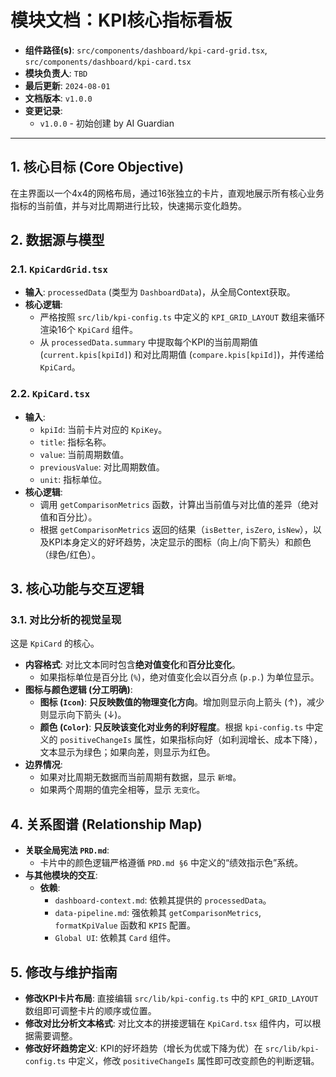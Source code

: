 
# 模块文档：KPI核心指标看板

- **组件路径(s)**: `src/components/dashboard/kpi-card-grid.tsx`, `src/components/dashboard/kpi-card.tsx`
- **模块负责人**: `TBD`
- **最后更新**: `2024-08-01`
- **文档版本**: `v1.0.0`
- **变更记录**:
  - `v1.0.0` - 初始创建 by AI Guardian

---

## 1. 核心目标 (Core Objective)
在主界面以一个4x4的网格布局，通过16张独立的卡片，直观地展示所有核心业务指标的当前值，并与对比周期进行比较，快速揭示变化趋势。

## 2. 数据源与模型
### 2.1. `KpiCardGrid.tsx`
- **输入**: `processedData` (类型为 `DashboardData`)，从全局Context获取。
- **核心逻辑**:
  - 严格按照 `src/lib/kpi-config.ts` 中定义的 `KPI_GRID_LAYOUT` 数组来循环渲染16个 `KpiCard` 组件。
  - 从 `processedData.summary` 中提取每个KPI的当前周期值 (`current.kpis[kpiId]`) 和对比周期值 (`compare.kpis[kpiId]`)，并传递给 `KpiCard`。

### 2.2. `KpiCard.tsx`
- **输入**:
  - `kpiId`: 当前卡片对应的 `KpiKey`。
  - `title`: 指标名称。
  - `value`: 当前周期数值。
  - `previousValue`: 对比周期数值。
  - `unit`: 指标单位。
- **核心逻辑**:
  - 调用 `getComparisonMetrics` 函数，计算出当前值与对比值的差异（绝对值和百分比）。
  - 根据 `getComparisonMetrics` 返回的结果（`isBetter`, `isZero`, `isNew`），以及KPI本身定义的好坏趋势，决定显示的图标（向上/向下箭头）和颜色（绿色/红色）。

## 3. 核心功能与交互逻辑
### 3.1. 对比分析的视觉呈现
这是 `KpiCard` 的核心。
- **内容格式**: 对比文本同时包含**绝对值变化**和**百分比变化**。
  - 如果指标单位是百分比 (`%`)，绝对值变化会以百分点 (`p.p.`) 为单位显示。
- **图标与颜色逻辑 (分工明确)**:
  - **图标 (`Icon`)**: **只反映数值的物理变化方向**。增加则显示向上箭头 (↑)，减少则显示向下箭头 (↓)。
  - **颜色 (`Color`)**: **只反映该变化对业务的利好程度**。根据 `kpi-config.ts` 中定义的 `positiveChangeIs` 属性，如果指标向好（如利润增长、成本下降），文本显示为绿色；如果向差，则显示为红色。
- **边界情况**: 
  - 如果对比周期无数据而当前周期有数据，显示 `新增`。
  - 如果两个周期的值完全相等，显示 `无变化`。

## 4. 关系图谱 (Relationship Map)
- **关联全局宪法 `PRD.md`**:
  - 卡片中的颜色逻辑严格遵循 `PRD.md §6` 中定义的“绩效指示色”系统。
- **与其他模块的交互**:
  - **依赖**:
    - `dashboard-context.md`: 依赖其提供的 `processedData`。
    - `data-pipeline.md`: 强依赖其 `getComparisonMetrics`, `formatKpiValue` 函数和 `KPIS` 配置。
    - `Global UI`: 依赖其 `Card` 组件。

## 5. 修改与维护指南
- **修改KPI卡片布局**: 直接编辑 `src/lib/kpi-config.ts` 中的 `KPI_GRID_LAYOUT` 数组即可调整卡片的顺序或位置。
- **修改对比分析文本格式**: 对比文本的拼接逻辑在 `KpiCard.tsx` 组件内，可以根据需要调整。
- **修改好坏趋势定义**: KPI的好坏趋势（增长为优或下降为优）在 `src/lib/kpi-config.ts` 中定义，修改 `positiveChangeIs` 属性即可改变颜色的判断逻辑。
